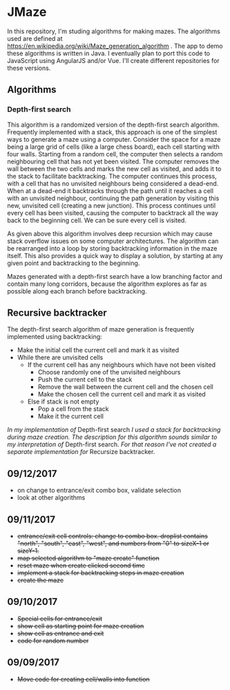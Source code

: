 # JMaze
In this repository, I'm studing algorithms for making mazes.  The 
algorithms used are defined at 
https://en.wikipedia.org/wiki/Maze_generation_algorithm .
The app to demo these algorithms is written in Java.  I eventually
plan to port this code to JavaScript using AngularJS and/or Vue.  I'll
create different repositories for these versions.  

## Algorithms
### Depth-first search
This algorithm is a randomized version of the depth-first search algorithm. 
Frequently implemented with a stack, this approach is one of the simplest ways 
to generate a maze using a computer. Consider the space for a maze being a large 
grid of cells (like a large chess board), each cell starting with four walls. 
Starting from a random cell, the computer then selects a random neighbouring 
cell that has not yet been visited. The computer removes the wall between the 
two cells and marks the new cell as visited, and adds it to the stack to 
facilitate backtracking. The computer continues this process, with a cell that 
has no unvisited neighbours being considered a dead-end. When at a dead-end it
backtracks through the path until it reaches a cell with an unvisited neighbour, 
continuing the path generation by visiting this new, unvisited cell (creating 
a new junction). This process continues until every cell has been visited, 
causing the computer to backtrack all the way back to the beginning cell. 
We can be sure every cell is visited.  

As given above this algorithm involves deep recursion which may cause stack 
overflow issues on some computer architectures. The algorithm can be rearranged 
into a loop by storing backtracking information in the maze itself. This also 
provides a quick way to display a solution, by starting at any given point and 
backtracking to the beginning.

Mazes generated with a depth-first search have a low branching factor and contain many long corridors, because the algorithm explores as far as possible along each branch before backtracking.  

## Recursive backtracker
The depth-first search algorithm of maze generation is frequently implemented
using backtracking:

* Make the initial cell the current cell and mark it as visited  
* While there are unvisited cells  
  * If the current cell has any neighbours which have not been visited  
    * Choose randomly one of the unvisited neighbours  
    * Push the current cell to the stack  
    * Remove the wall between the current cell and the chosen cell  
    * Make the chosen cell the current cell and mark it as visited  
  * Else if stack is not empty  
    * Pop a cell from the stack  
    * Make it the current cell  

_In my implementation of_ Depth-first search _I used a stack for backtracking
during maze creation. The description for this algorithm sounds similar to my
interpretation of_ Depth-first search. _For that reason I've not created a separate
implementation for_ Recursize backtracker.
  
## 09/12/2017
* on change to entrance/exit combo box, validate selection
* look at other algorithms
## 09/11/2017
* ~~entrance/exit cell controls: change to combo box. droplist contains "north", 
"south", "east", "west", and numbers from "0" to sizeX-1 or sizeY-1.~~  
* ~~map selected algorithm to "maze create" function~~  
* ~~reset maze when create clicked second time~~
* ~~implement a stack for backtracking steps in maze creation~~
* ~~create the maze~~  
## 09/10/2017  
* ~~Special cells for entrance/exit~~  
* ~~show cell as starting point for maze creation~~  
* ~~show cell as entrance and exit~~
* ~~code for random number~~  
## 09/09/2017  
* ~~Move code for creating cell/walls into function~~  
